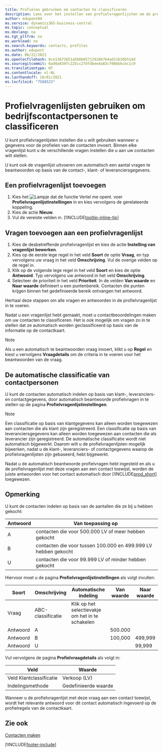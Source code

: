 ```yaml
---
title: Profielen gebruiken om contacten te classificeren
description: Lees over het instellen van profielvragenlijsten om de profielen van uw zakelijke contacten te classificeren.
author: edupont04
ms.service: dynamics365-business-central
ms.topic: conceptual
ms.devlang: na
ms.tgt_pltfrm: na
ms.workload: na
ms.search.keywords: contacts, profiles
ms.author: edupont
ms.date: 06/22/2021
ms.openlocfilehash: 6ce13672651a5b6b65712928b764ad11b3db514d
ms.sourcegitcommit: 6ad0a834fc225cc27dfdbee4a83cf06bbbcbc1c9
ms.translationtype: HT
ms.contentlocale: nl-NL
ms.lasthandoff: 10/01/2021
ms.locfileid: "7588523"
---
```

# <a name="use-profile-questionnaires-to-classify-business-contacts"></a>Profielvragenlijsten gebruiken om bedrijfscontactpersonen te classificeren
U kunt profielvragenlijsten instellen die u wilt gebruiken wanneer u gegevens voor de profielen van de contacten invoert. Binnen elke vragenlijst kunt u de verschillende vragen instellen die u aan uw contacten wilt stellen.  

U kunt ook de vragenlijst uitvoeren om automatisch een aantal vragen te beantwoorden op basis van de contact-, klant- of leveranciersgegevens.  

## <a name="to-add-a-profile-questionnaire"></a>Een profielvragenlijst toevoegen
1.  Kies het ![Lampje dat de functie Vertel me opent.](media/ui-search/search_small.png "Vertel me wat u wilt doen") voer **Profielvragenlijstinstellingen** in en kies vervolgens de gerelateerde koppeling.  
2.  Kies de actie **Nieuw**.  
3.  Vul de vereiste velden in. [!INCLUDE[tooltip-inline-tip](includes/tooltip-inline-tip_md.md)]  

## <a name="to-add-questions-to-a-profile-questionnaire"></a>Vragen toevoegen aan een profielvragenlijst
1.  Kies de desbetreffende profielvragenlijst en kies de actie **Instelling van vragenlijst bewerken**.  
2.  Kies op de eerste lege regel in het veld **Soort** de optie **Vraag**, en typ vervolgens uw vraag in het veld **Omschrijving**. Vul de overige velden op de regel in.  
3.  Klik op de volgende lege regel in het veld **Soort** en kies de optie **Antwoord**. Typ vervolgens uw antwoord in het veld **Omschrijving**.  
4.  Selecteer de prioriteit in het veld **Prioriteit**. In de velden **Van waarde** en **Naar waarde** definieert u een puntenbereik. Contacten die punten krijgen binnen het gedefinieerde bereik ontvangen het antwoord.  

Herhaal deze stappen om alle vragen en antwoorden in de profielvragenlijst in te voeren.

Nadat u een vragenlijst hebt gemaakt, moet u contactbeoordelingen maken om uw contacten te classificeren. Het is ook mogelijk om vragen zo in te stellen dat ze automatisch worden geclassificeerd op basis van de informatie op de contactkaart.  

> [!NOTE]
> Als u een automatisch te beantwoorden vraag invoert, klikt u op <STRONG>Regel</STRONG> en kiest u vervolgens <STRONG>Vraagdetails</STRONG> om de criteria in te voeren voor het beantwoorden van de vraag.

## <a name="the-automatic-classification-of-contacts"></a>De automatische classificatie van contactpersonen
U kunt de contacten automatisch indelen op basis van klant-, leveranciers- en contactgegevens, door automatisch beantwoorde profielvragen in te stellen op de pagina **Profielvragenlijstinstellingen**.  

> [!NOTE]
> Een classificatie op basis van klantgegevens kan alleen worden toegewezen aan contacten die als klant zijn geregistreerd. Een classificatie op basis van leveranciersgegevens kan alleen worden toegewezen aan contacten die als leverancier zijn geregistreerd. De automatische classificatie wordt niet automatisch bijgewerkt. Daarom wilt u de profielvragenlijsten mogelijk bijwerken, nadat u de klant-, leveranciers- of contactgegevens waarop de profielvragenlijsten zijn gebaseerd, hebt bijgewerkt.  

Nadat u de automatisch beantwoorde profielvragen hebt ingesteld en als u de profielvragenlijst met deze vragen aan een contact toewijst, worden de juiste antwoorden voor het contact automatisch door [!INCLUDE[prod_short](includes/prod_short.md)] toegewezen.  

## <a name="example"></a>Opmerking

U kunt de contacten indelen op basis van de aantallen die ze bij u hebben gekocht:

|Antwoord|Van toepassing op|
|--- |--- |
|A|contacten die voor 500.000 LV of meer hebben gekocht|
|B|contacten die voor tussen 100.000 en 499.999 LV hebben gekocht|
|U|contacten die voor 99.999 LV of minder hebben gekocht|

Hiervoor moet u de pagina **Profielvragenlijstinstellingen** als volgt invullen:

| Soort     | Omschrijving        | Automatische indeling     | Van waarde | Naar waarde |
|----------|--------------------|------------------------------|------------|----------|
| Vraag | ABC-classificatie | Klik op het selectievakje om het in te schakelen |            |          |
| Antwoord   | A                  |                              | 500.000    |          |
| Antwoord   | B                  |                              | 100,000    | 499,999  |
| Antwoord   | U                  |                              |            | 99,999   |

Vul vervolgens de pagina **Profielvraagdetails** als volgt in:

| Veld                         | Waarde         |
|-------------------------------|---------------|
| Veld Klantclassificatie | Verkoop (LV)   |
| Indelingsmethode         | Gedefinieerde waarde |

Wanneer u de profielvragenlijst met deze vraag aan een contact toewijst, wordt het relevante antwoord voor dit contact automatisch ingevoerd op de profielregels van de contactkaart.

## <a name="see-also"></a>Zie ook

[Contacten maken](marketing-create-contact-companies.md)  


[!INCLUDE[footer-include](includes/footer-banner.md)]